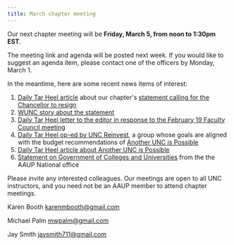 ```yaml
---
title: March chapter meeting
---
```


Our next chapter meeting will be **Friday, March 5, from noon to 1:30pm EST**.

The meeting link and agenda will be posted next week. If you would like to suggest an agenda item, please contact one of the officers by Monday, March 1. 

In the meantime, here are some recent news items of interest:

1. [Daily Tar Heel article](https://www.dailytarheel.com/article/2021/02/opinion-guskiewicz-faculty-letter) about our chapter's [statement calling for the Chancellor to resign](https://unc-ch-aaup.org/unc-admin-breaches-of-trust)
1. [WUNC story about the statement](https://www.wunc.org/post/some-unc-chapel-hill-professors-call-chancellor-guskiewicz-resign)
1. [Daily Tar Heel letter to the editor in response to the February 19 Faculty Council meeting](https://www.dailytarheel.com/article/2021/02/opinion-guskiewicz-faculty-letter)
1. [Daily Tar Heel op-ed by UNC Reinvest](https://www.dailytarheel.com/article/2021/02/opinion-unc-reinvest-oped), a group whose goals are aligned with the budget recommendations of [Another UNC is Possible](https://www.anotheruncispossible.org)
1. [Daily Tar Heel article about Another UNC is Possible](https://www.dailytarheel.com/article/2021/02/another-unc-is-possible)
1. [Statement on Government of Colleges and Universities](https://www.aaup.org/report/statement-government-colleges-and-universities) from the the AAUP National office

Please invite any interested colleagues. Our meetings are open to all UNC instructors, and you need not be an AAUP member to attend chapter meetings.

Karen Booth karenmbooth@gmail.com

Michael Palm  mwpalm@gmail.com

Jay Smith  jaysmith711@gmail.com
